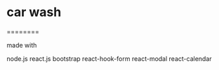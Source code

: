 # car wash
========

made with

node.js react.js bootstrap react-hook-form react-modal react-calendar
